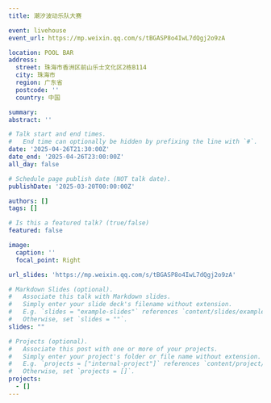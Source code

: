 ```yaml
---
title: 潮汐波动乐队大赛

event: livehouse
event_url: https://mp.weixin.qq.com/s/tBGASP8o4IwL7dQgj2o9zA

location: POOL BAR
address:
  street: 珠海市香洲区前山乐士文化区2栋B114
  city: 珠海市
  region: 广东省
  postcode: ''
  country: 中国

summary: 
abstract: ''

# Talk start and end times.
#   End time can optionally be hidden by prefixing the line with `#`.
date: '2025-04-26T21:30:00Z'
date_end: '2025-04-26T23:00:00Z'
all_day: false

# Schedule page publish date (NOT talk date).
publishDate: '2025-03-20T00:00:00Z'

authors: []
tags: []

# Is this a featured talk? (true/false)
featured: false

image:
  caption: ''
  focal_point: Right

url_slides: 'https://mp.weixin.qq.com/s/tBGASP8o4IwL7dQgj2o9zA'

# Markdown Slides (optional).
#   Associate this talk with Markdown slides.
#   Simply enter your slide deck's filename without extension.
#   E.g. `slides = "example-slides"` references `content/slides/example-slides.md`.
#   Otherwise, set `slides = ""`.
slides: ""

# Projects (optional).
#   Associate this post with one or more of your projects.
#   Simply enter your project's folder or file name without extension.
#   E.g. `projects = ["internal-project"]` references `content/project/deep-learning/index.md`.
#   Otherwise, set `projects = []`.
projects:
  - []
---
```

